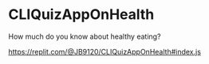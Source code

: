 # CLIQuizAppOnHealth

How much do you know about healthy eating?

https://replit.com/@JB9120/CLIQuizAppOnHealth#index.js
